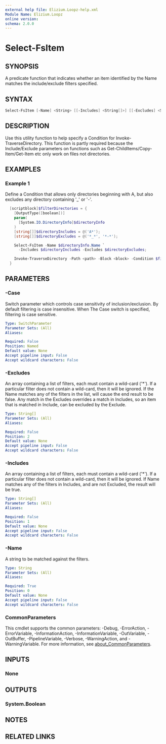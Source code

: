 ```yaml
---
external help file: Elizium.Loopz-help.xml
Module Name: Elizium.Loopz
online version:
schema: 2.0.0
---
```


# Select-FsItem

## SYNOPSIS

A predicate function that indicates whether an item identified by the Name matches
the include/exclude filters specified.

## SYNTAX

```powershell
Select-FsItem [-Name] <String> [[-Includes] <String[]>] [[-Excludes] <String[]>] [-Case] [<CommonParameters>]
```

## DESCRIPTION

Use this utility function to help specify a Condition for Invoke-TraverseDirectory.
This function is partly required because the Include/Exclude parameters on functions
such as Get-ChildItems/Copy-Item/Get-Item etc only work on files not directories.

## EXAMPLES

### Example 1

Define a Condition that allows only directories beginning with A, but also excludes
any directory containing '_' or '-'.

```powershell
  [scriptblock]$filterDirectories = {
    [OutputType([boolean])]
    param(
      [System.IO.DirectoryInfo]$directoryInfo
    )
    [string[]]$directoryIncludes = @('A*');
    [string[]]$directoryExcludes = @('*_*', '*-*');

    Select-FsItem -Name $directoryInfo.Name `
      -Includes $directoryIncludes -Excludes $directoryExcludes;

    Invoke-TraverseDirectory -Path <path> -Block <block> -Condition $filterDirectories;
  }
```

## PARAMETERS

### -Case

Switch parameter which controls case sensitivity of inclusion/exclusion. By default
filtering is case insensitive. When The Case switch is specified, filtering is case
sensitive.

```yaml
Type: SwitchParameter
Parameter Sets: (All)
Aliases:

Required: False
Position: Named
Default value: None
Accept pipeline input: False
Accept wildcard characters: False
```

### -Excludes

An array containing a list of filters, each must contain a wild-card ('*'). If a
particular filter does not contain a wild-card, then it will be ignored. If the Name
matches any of the filters in the list, will cause the end result to be false.
Any match in the Excludes overrides a match in Includes, so an item
that is matched in Include, can be excluded by the Exclude.

```yaml
Type: String[]
Parameter Sets: (All)
Aliases:

Required: False
Position: 2
Default value: None
Accept pipeline input: False
Accept wildcard characters: False
```

### -Includes

An array containing a list of filters, each must contain a wild-card ('*'). If a
particular filter does not contain a wild-card, then it will be ignored. If Name matches
any of the filters in Includes, and are not Excluded, the result will be true.

```yaml
Type: String[]
Parameter Sets: (All)
Aliases:

Required: False
Position: 1
Default value: None
Accept pipeline input: False
Accept wildcard characters: False
```

### -Name

A string to be matched against the filters.

```yaml
Type: String
Parameter Sets: (All)
Aliases:

Required: True
Position: 0
Default value: None
Accept pipeline input: False
Accept wildcard characters: False
```

### CommonParameters

This cmdlet supports the common parameters: -Debug, -ErrorAction, -ErrorVariable, -InformationAction, -InformationVariable, -OutVariable, -OutBuffer, -PipelineVariable, -Verbose, -WarningAction, and -WarningVariable. For more information, see [about_CommonParameters](http://go.microsoft.com/fwlink/?LinkID=113216).

## INPUTS

### None

## OUTPUTS

### System.Boolean

## NOTES

## RELATED LINKS
